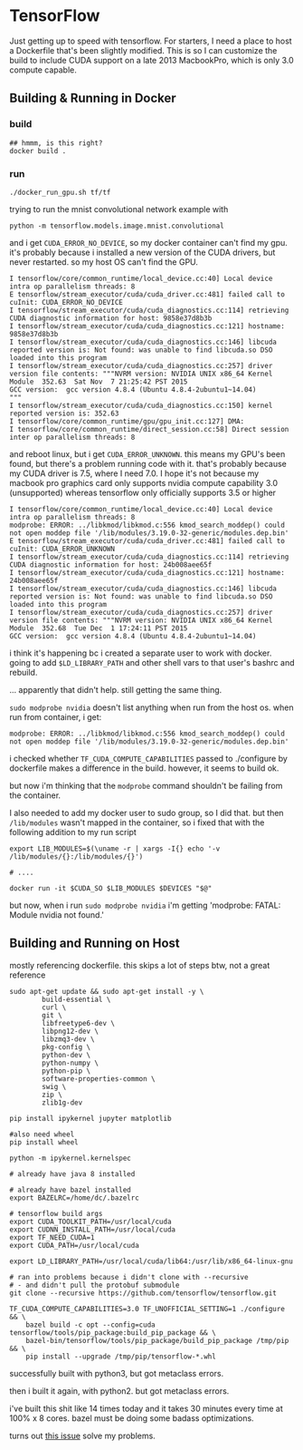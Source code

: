 TensorFlow
==========

Just getting up to speed with tensorflow. For starters, I need a place
to host a Dockerfile that's been slightly modified.  This is so I can
customize the build to include CUDA support on a late 2013 MacbookPro,
which is only 3.0 compute capable.

## Building & Running in Docker

### build

```
## hmmm, is this right?
docker build .
```

### run

```
./docker_run_gpu.sh tf/tf
```

trying to run the mnist convolutional network example with

```
python -m tensorflow.models.image.mnist.convolutional
```

and i get `CUDA_ERROR_NO_DEVICE`, so my docker container can't find my gpu.
it's probably because i installed a new version of the CUDA drivers, but
never restarted.  so my host OS can't find the GPU.

```
I tensorflow/core/common_runtime/local_device.cc:40] Local device intra op parallelism threads: 8
E tensorflow/stream_executor/cuda/cuda_driver.cc:481] failed call to cuInit: CUDA_ERROR_NO_DEVICE
I tensorflow/stream_executor/cuda/cuda_diagnostics.cc:114] retrieving CUDA diagnostic information for host: 9858e37d8b3b
I tensorflow/stream_executor/cuda/cuda_diagnostics.cc:121] hostname: 9858e37d8b3b
I tensorflow/stream_executor/cuda/cuda_diagnostics.cc:146] libcuda reported version is: Not found: was unable to find libcuda.so DSO loaded into this program
I tensorflow/stream_executor/cuda/cuda_diagnostics.cc:257] driver version file contents: """NVRM version: NVIDIA UNIX x86_64 Kernel Module  352.63  Sat Nov  7 21:25:42 PST 2015
GCC version:  gcc version 4.8.4 (Ubuntu 4.8.4-2ubuntu1~14.04) 
"""
I tensorflow/stream_executor/cuda/cuda_diagnostics.cc:150] kernel reported version is: 352.63
I tensorflow/core/common_runtime/gpu/gpu_init.cc:127] DMA: 
I tensorflow/core/common_runtime/direct_session.cc:58] Direct session inter op parallelism threads: 8
```

and reboot linux, but i get `CUDA_ERROR_UNKNOWN`.  this means my GPU's been found, but
there's a problem running code with it.  that's probably because my CUDA driver is 7.5,
where I need 7.0.  I hope it's not because my macbook pro graphics card only
supports nvidia compute capability 3.0 (unsupported) whereas tensorflow
only officially supports 3.5 or higher

```
I tensorflow/core/common_runtime/local_device.cc:40] Local device intra op parallelism threads: 8
modprobe: ERROR: ../libkmod/libkmod.c:556 kmod_search_moddep() could not open moddep file '/lib/modules/3.19.0-32-generic/modules.dep.bin'
E tensorflow/stream_executor/cuda/cuda_driver.cc:481] failed call to cuInit: CUDA_ERROR_UNKNOWN
I tensorflow/stream_executor/cuda/cuda_diagnostics.cc:114] retrieving CUDA diagnostic information for host: 24b008aee65f
I tensorflow/stream_executor/cuda/cuda_diagnostics.cc:121] hostname: 24b008aee65f
I tensorflow/stream_executor/cuda/cuda_diagnostics.cc:146] libcuda reported version is: Not found: was unable to find libcuda.so DSO loaded into this program
I tensorflow/stream_executor/cuda/cuda_diagnostics.cc:257] driver version file contents: """NVRM version: NVIDIA UNIX x86_64 Kernel Module  352.68  Tue Dec  1 17:24:11 PST 2015
GCC version:  gcc version 4.8.4 (Ubuntu 4.8.4-2ubuntu1~14.04)
```

i think it's happening bc i created a separate user to work with docker.
going to add `$LD_LIBRARY_PATH` and other shell vars to that user's bashrc and rebuild.

... apparently that didn't help. still getting the same thing.


`sudo modprobe nvidia` doesn't list anything when run from the host os.  when run from container, i get:

```
modprobe: ERROR: ../libkmod/libkmod.c:556 kmod_search_moddep() could not open moddep file '/lib/modules/3.19.0-32-generic/modules.dep.bin'
```

i checked whether `TF_CUDA_COMPUTE_CAPABILITIES` passed to ./configure by dockerfile makes a difference in the build.  however, it seems to build ok.

but now i'm thinking that the `modprobe` command shouldn't be failing
from the container.



 I also needed to add my docker user to sudo group, so I did that.  but then `/lib/modules` wasn't mapped in the container, so i fixed that with the following addition to my run script

```
export LIB_MODULES=$(\uname -r | xargs -I{} echo '-v /lib/modules/{}:/lib/modules/{}')

# ....

docker run -it $CUDA_SO $LIB_MODULES $DEVICES "$@"
```

but now, when i run `sudo modprobe nvidia` i'm getting 'modprobe: FATAL: Module nvidia not found.'

## Building and Running on Host

mostly referencing dockerfile. this skips a lot of steps btw, not a great reference

```
sudo apt-get update && sudo apt-get install -y \
        build-essential \
        curl \
        git \
        libfreetype6-dev \
        libpng12-dev \
        libzmq3-dev \
        pkg-config \
        python-dev \
        python-numpy \
        python-pip \
        software-properties-common \
        swig \
        zip \
        zlib1g-dev

pip install ipykernel jupyter matplotlib

#also need wheel
pip install wheel

python -m ipykernel.kernelspec

# already have java 8 installed

# already have bazel installed
export BAZELRC=/home/dc/.bazelrc

# tensorflow build args
export CUDA_TOOLKIT_PATH=/usr/local/cuda
export CUDNN_INSTALL_PATH=/usr/local/cuda
export TF_NEED_CUDA=1
export CUDA_PATH=/usr/local/cuda

export LD_LIBRARY_PATH=/usr/local/cuda/lib64:/usr/lib/x86_64-linux-gnu

# ran into problems because i didn't clone with --recursive
# - and didn't pull the protobuf submodule
git clone --recursive https://github.com/tensorflow/tensorflow.git

TF_CUDA_COMPUTE_CAPABILITIES=3.0 TF_UNOFFICIAL_SETTING=1 ./configure && \
    bazel build -c opt --config=cuda tensorflow/tools/pip_package:build_pip_package && \
    bazel-bin/tensorflow/tools/pip_package/build_pip_package /tmp/pip && \
    pip install --upgrade /tmp/pip/tensorflow-*.whl
```

successfully built with python3, but got metaclass errors.

then i built it again, with python2.  but got metaclass errors.

i've built this shit like 14 times today and it takes 30 minutes every
time at 100% x 8 cores.  bazel must be doing some badass optimizations.

turns out [this issue](https://github.com/tensorflow/tensorflow/issues/487)
solve my problems.




